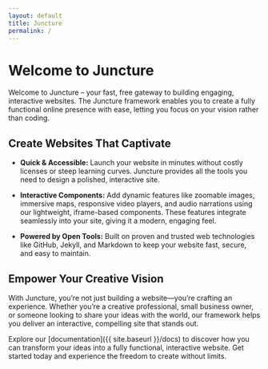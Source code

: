 ```yaml
---
layout: default
title: Juncture
permalink: /
---
```


# Welcome to Juncture

Welcome to Juncture – your fast, free gateway to building engaging, interactive websites. The Juncture framework enables you to create a fully functional online presence with ease, letting you focus on your vision rather than coding.

## Create Websites That Captivate

- **Quick & Accessible:** Launch your website in minutes without costly licenses or steep learning curves. Juncture provides all the tools you need to design a polished, interactive site.

- **Interactive Components:** Add dynamic features like zoomable images, immersive maps, responsive video players, and audio narrations using our lightweight, iframe-based components. These features integrate seamlessly into your site, giving it a modern, engaging feel.

- **Powered by Open Tools:** Built on proven and trusted web technologies like GitHub, Jekyll, and Markdown to keep your website fast, secure, and easy to maintain.

## Empower Your Creative Vision

With Juncture, you’re not just building a website—you’re crafting an experience. Whether you’re a creative professional, small business owner, or someone looking to share your ideas with the world, our framework helps you deliver an interactive, compelling site that stands out.

Explore our [documentation]({{ site.baseurl }}/docs) to discover how you can transform your ideas into a fully functional, interactive website. Get started today and experience the freedom to create without limits.
